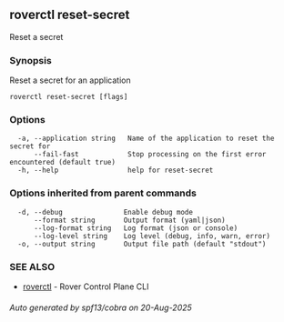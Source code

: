 ## roverctl reset-secret

Reset a secret

### Synopsis

Reset a secret for an application

```
roverctl reset-secret [flags]
```

### Options

```
  -a, --application string   Name of the application to reset the secret for
      --fail-fast            Stop processing on the first error encountered (default true)
  -h, --help                 help for reset-secret
```

### Options inherited from parent commands

```
  -d, --debug               Enable debug mode
      --format string       Output format (yaml|json)
      --log-format string   Log format (json or console)
      --log-level string    Log level (debug, info, warn, error)
  -o, --output string       Output file path (default "stdout")
```

### SEE ALSO

* [roverctl](roverctl.md)	 - Rover Control Plane CLI

###### Auto generated by spf13/cobra on 20-Aug-2025
